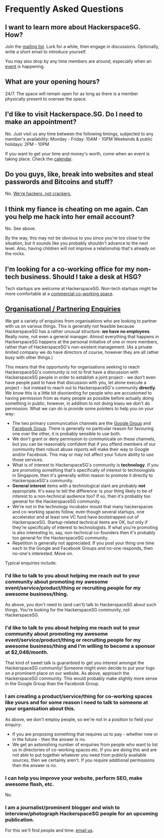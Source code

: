 # Frequently Asked Questions

## I want to learn more about HackerspaceSG. How?

Join the [mailing list](https://groups.google.com/forum/#!forum/hackerspacesg). Lurk for a while, then engage in discussions. Optionally, write a short email to introduce yourself.

You may also drop by any time members are around, especially when an [event](/calendar) is happening.

## What are your opening hours?

24/7. The space will remain open for as long as there is a member physically present to oversee the space.

## I'd like to visit Hackerspace.SG. Do I need to make an appointment?

No. Just visit us any time between the following timings, subjected to any member's availability:
Monday - Friday: 10AM - 10PM
Weekends & public holidays: 2PM - 10PM

If you want to get your time and money's worth, come when an event is taking place. Check the [calendar](/calendar).

## Do you guys, like, break into websites and steal passwords and Bitcoins and stuff?

No. [We're hackers, not crackers.](http://www.techrepublic.com/blog/it-security/hacker-vs-cracker/)

## I think my fiance is cheating on me again. Can you help me hack into her email account?

No. See above.

By the way, this may not be obvious to you since you're too close to the situation, but it sounds like you probably shouldn't advance to the next level. Also, having children will not improve a relationship that's already on the rocks.

## I'm looking for a co-working office for my non-tech business. Should I take a desk at HSG?

Tech startups are welcome at HackerspaceSG. Non-tech startups might be more comfortable at a [commercial co-working space](https://e27.co/surviving-in-the-jungle-of-singapores-co-working-space-20140708/).

<a href="#organisational-partnering-enquiries" name="organisational-partnering-enquiries"><h2>Organisational / Partnering Enquiries</h2></a>

We get a variety of enquiries from organisations who are looking to partner with us on various things. This is generally not feasible because HackerspaceSG has a rather unusual structure: **we have no employees**. Really none, not even a general manager. Almost everything that happens in HackerspaceSG happens at the personal initiative of one or more members, rather than of HackerspaceSG's non-existent management. (As a private limited company we do have directors of course, however they are all rather busy with other things.)

This means that the opportunity for organisations seeking to reach HackerspaceSG's community is not to first have a discussion with HackerspaceSG people in order to establish a joint project - we don't even have people paid to have that discussion with you, let alone execute a project - but instead to reach out to HackerspaceSG's community **directly**. We know this is a little bit disorienting for people who are accustomed to having permission from as many people as possible before actually doing something in public, however, in addition to not doing kiasu we don't do permission. What we can do is provide some pointers to help you on your way:

- The two primary communication channels are the [Google Group](https://groups.google.com/forum/#!forum/hackerspacesg) and [Facebook Group](https://www.facebook.com/groups/hackerspacesg/). There is generally no particular reason for favouring one over the other, it is probably sensible to use both.
- We don't grant or deny permission to communicate on these channels, but you can be reasonably confident that if you offend members of our community then robust abuse reports will make their way to Google and/or Facebook. This may or may not affect your future ability to use those services.
- What is of interest to HackerspaceSG's community is **technology**. If you are promoting something that's specifically of interest to technologists in Singapore, then it's generally within reason to promote it directly to HackerspaceSG's community.
- **General interest** items with a technological slant are probably **not** appropriate. It's easy to tell the difference: is your thing likely to be of interest to a non-technical audience too? If so, then it's probably too general for the HackerspaceSG community.
- We're not in the technology incubator mould that many hackerspaces and co-working spaces follow, even though several startups, one accelerator and at least one VC fund have bootstrapped out of HackerspaceSG. Startup-related technical items are OK, but only if they're specifically of interest to technologists. If what you're promoting is also interesting to, say, non-technical co-founders then it's probably too general for the HackerspaceSG community.
- Repetition is generally not appreciated. If you post your thing one time each to the Google and Facebook Groups and no-one responds, then no-one's interested. Move on.

Typical enquiries include:

### I'd like to talk to you about helping me reach out to your community about promoting my awesome event/service/product/thing or recruiting people for my awesome business/thing.

As above, you don't need to (and can't) talk to HackerspaceSG about such things. You're looking for the HackerspaceSG community, not HackerspaceSG.

### I'd like to talk to you about helping me reach out to your community about promoting my awesome event/service/product/thing or recruiting people for my awesome business/thing **and** I'm willing to become a sponsor at $2,048/month.

That kind of sweet talk is guaranteed to get you interest amongst the HackerspaceSG community! Someone might even decide to put your logo on a prominent place on our website. As above, approach the HackerspaceSG community. This would probably make slightly more sense in the Google Group than the Facebook Group.

### I am creating a product/service/thing **for co-working spaces** like yours and for some reason I need to talk to someone at your organisation about this.

As above, we don't employ people, so we're not in a position to field your enquiry:
- If you are proposing something that requires us to pay - whether now or in the future - then the answer is no.
- We get an astonishing number of enquiries from people who want to list us in directories of co-working spaces etc. If you are doing this and are not able to put together whatever you need from publicly available sources, then we certainly aren't. If you require additional permissions then the answer is no.

### I can help you improve your website, perform SEO, make awesome flash, etc.

No.

### I am a journalist/prominent blogger and wish to interview/photograph HackerspaceSG people for an upcoming publication.

For this we'll find people and time: [email us](https://hackerspace.sg/connect/).
